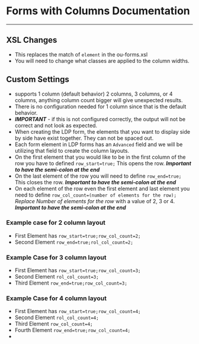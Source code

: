 # Forms with Columns Documentation
---
## XSL Changes
- This replaces the match of `element` in the ou-forms.xsl
- You will need to change what classes are applied to the column widths.

## Custom Settings
- supports 1 column (default behavior) 2 columns, 3 columns, or 4 columns, anything column count bigger will give unexpected results.
- There is no configuration needed for 1 column since that is the default behavior.
- ***IMPORTANT*** - if this is not configured correctly, the output will not be correct and not look as expected. 
- When creating the LDP form, the elements that you want to display side by side have exist together. They can not be spaced out. 
- Each form element in LDP forms has an `Advanced` field and we will be utilizing that field to create the column layouts. 
- On the first element that you would like to be in the first column of the row you have to defined `row_start=true;` This opens the row. ***Important to have the semi-colon at the end***
- On the last element of the row you will need to define `row_end=true;` This closes the row. ***Important to have the semi-colon at the end***
- On each element of the row even the first element and last element you need to define `row_col_count=(number of elements for the row);` *Replace Number of elements for the row* with a value of 2, 3 or 4. ***Important to have the semi-colon at the end***

### Example case for 2 column layout
- First Element has `row_start=true;row_col_count=2;`
- Second Element `row_end=true;rol_col_count=2;`

### Example Case for 3 column layout
- First Element has `row_start=true;row_col_count=3;`
- Second Element `rol_col_count=3;`
- Third Element `row_end=true;row_col_count=3;`

### Example Case for 4 column layout
- First Element has `row_start=true;row_col_count=4;`
- Second Element `rol_col_count=4;`
- Third Element `row_col_count=4;`
- Fourth Element `row_end=true;row_col_count=4;`
- 